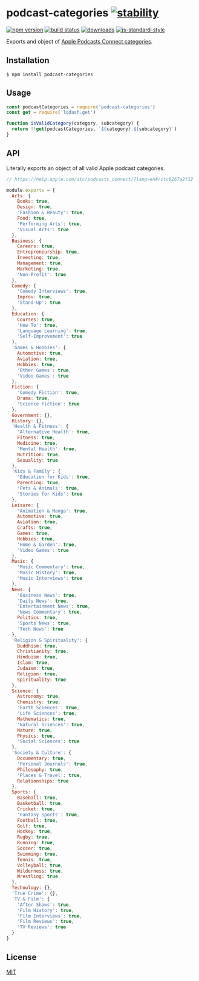 # podcast-categories [![stability][0]][1]

[![npm version][2]][3] [![build status][4]][5]
[![downloads][8]][9] [![js-standard-style][10]][11]

Exports and object of [Apple Podcasts Connect categories][categories].

## Installation
```console
$ npm install podcast-categories
```

## Usage

```js
const podcastCategories = require('podcast-categories')
const get = require('lodash.get')

function isValidCategory(category, subcategory) {
  return !!get(podcastCategories, `${category}.${subcategory}`)
}
```

## API

Literally exports an object of all valid Apple podcast categories.

```js
// https://help.apple.com/itc/podcasts_connect/?lang=en#/itc9267a2f12

module.exports = {
  Arts: {
    Books: true,
    Design: true,
    'Fashion & Beauty': true,
    Food: true,
    'Performing Arts': true,
    'Visual Arts': true
  },
  Business: {
    Careers: true,
    Entrepreneurship: true,
    Investing: true,
    Management: true,
    Marketing: true,
    'Non-Profit': true
  },
  Comedy: {
    'Comedy Interviews': true,
    Improv: true,
    'Stand-Up': true
  },
  Education: {
    Courses: true,
    'How To': true,
    'Language Learning': true,
    'Self-Improvement': true
  },
  'Games & Hobbies': {
    Automotive: true,
    Aviation: true,
    Hobbies: true,
    'Other Games': true,
    'Video Games': true
  },
  Fiction: {
    'Comedy Fiction': true,
    Drama: true,
    'Science Fiction': true
  },
  Government: {},
  History: {},
  'Health & Fitness': {
    'Alternative Health': true,
    Fitness: true,
    Medicine: true,
    'Mental Health': true,
    Nutrition: true,
    Sexuality: true
  },
  'Kids & Family': {
    'Education for Kids': true,
    Parenting: true,
    'Pets & Animals': true,
    'Stories for Kids': true
  },
  Leisure: {
    'Animation & Manga': true,
    Automotive: true,
    Aviation: true,
    Crafts: true,
    Games: true,
    Hobbies: true,
    'Home & Garden': true,
    'Video Games': true
  },
  Music: {
    'Music Commentary': true,
    'Music History': true,
    'Music Interviews': true
  },
  News: {
    'Business News': true,
    'Daily News': true,
    'Entertainment News': true,
    'News Commentary': true,
    Politics: true,
    'Sports News': true,
    'Tech News': true
  },
  'Religion & Spirituality': {
    Buddhism: true,
    Christianity: true,
    Hinduism: true,
    Islam: true,
    Judaism: true,
    Religion: true,
    Spirituality: true
  },
  Science: {
    Astronomy: true,
    Chemistry: true,
    'Earth Sciences': true,
    'Life Sciences': true,
    Mathematics: true,
    'Natural Sciences': true,
    Nature: true,
    Physics: true,
    'Social Sciences': true
  },
  'Society & Culture': {
    Documentary: true,
    'Personal Journals': true,
    Philosophy: true,
    'Places & Travel': true,
    Relationships: true
  },
  Sports: {
    Baseball: true,
    Basketball: true,
    Cricket: true,
    'Fantasy Sports': true,
    Football: true,
    Golf: true,
    Hockey: true,
    Rugby: true,
    Running: true,
    Soccer: true,
    Swimming: true,
    Tennis: true,
    Volleyball: true,
    Wilderness: true,
    Wrestling: true
  },
  Technology: {},
  'True Crime': {},
  'TV & Film': {
    'After Shows': true,
    'Film History': true,
    'Film Interviews': true,
    'Film Reviews': true,
    'TV Reviews': true
  }
}
```

## License
[MIT](https://tldrlegal.com/license/mit-license)

[0]: https://img.shields.io/badge/stability-stable-green.svg?style=flat-square
[1]: https://nodejs.org/api/documentation.html#documentation_stability_index
[2]: https://img.shields.io/npm/v/podcast-categories.svg?style=flat-square
[3]: https://npmjs.org/package/podcast-categories
[4]: https://img.shields.io/travis/bcomnes/podcast-categories/master.svg?style=flat-square
[5]: https://travis-ci.org/bcomnes/podcast-categories
[8]: http://img.shields.io/npm/dm/podcast-categories.svg?style=flat-square
[9]: https://npmjs.org/package/podcast-categories
[10]: https://img.shields.io/badge/code%20style-standard-brightgreen.svg?style=flat-square
[11]: https://github.com/feross/standard
[categories]: https://help.apple.com/itc/podcasts_connect/?lang=en#/itc9267a2f12
